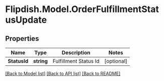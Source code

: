 # Flipdish.Model.OrderFulfillmentStatusUpdate
## Properties

Name | Type | Description | Notes
------------ | ------------- | ------------- | -------------
**StatusId** | **string** | Fulfillment Status Id | [optional] 

[[Back to Model list]](../README.md#documentation-for-models) [[Back to API list]](../README.md#documentation-for-api-endpoints) [[Back to README]](../README.md)

